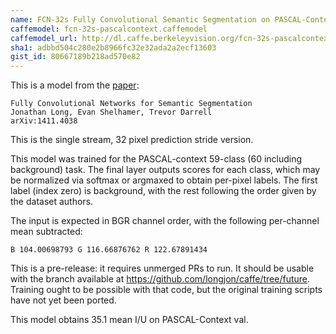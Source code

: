 ```yaml
---
name: FCN-32s Fully Convolutional Semantic Segmentation on PASCAL-Context
caffemodel: fcn-32s-pascalcontext.caffemodel
caffemodel_url: http://dl.caffe.berkeleyvision.org/fcn-32s-pascalcontext.caffemodel
sha1: adbbd504c280e2b8966fc32e32ada2a2ecf13603
gist_id: 80667189b218ad570e82
---
```


This is a model from the [paper](http://cs.berkeley.edu/~jonlong/long_shelhamer_fcn.pdf):

    Fully Convolutional Networks for Semantic Segmentation
    Jonathan Long, Evan Shelhamer, Trevor Darrell
    arXiv:1411.4038

This is the single stream, 32 pixel prediction stride version.

This model was trained for the PASCAL-context 59-class (60 including background) task. The final layer outputs scores for each class, which may be normalized via softmax or argmaxed to obtain per-pixel labels. The first label (index zero) is background, with the rest following the order given by the dataset authors.

The input is expected in BGR channel order, with the following per-channel mean subtracted:

    B 104.00698793 G 116.66876762 R 122.67891434

This is a pre-release: it requires unmerged PRs to run. It should be usable with the branch available at https://github.com/longjon/caffe/tree/future. Training ought to be possible with that code, but the original training scripts have not yet been ported.

This model obtains 35.1 mean I/U on PASCAL-Context val.
